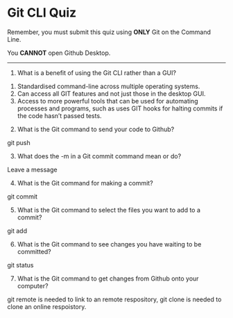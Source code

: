 # Git CLI Quiz

Remember, you must submit this quiz using __ONLY__ Git on the Command Line. 

You __CANNOT__ open Github Desktop.

---

1. What is a benefit of using the Git CLI rather than a GUI?

1) Standardised command-line across multiple operating systems.
2) Can access all GIT features and not just those in the desktop GUI.
3) Access to more powerful tools that can be used for automating processes and programs, such as uses GIT hooks for halting commits if the code hasn’t passed tests.

2. What is the Git command to send your code to Github?

git push 

3. What does the -m in a Git commit command mean or do?

Leave a message 

4. What is the Git command for making a commit?

git commit 

5. What is the Git command to select the files you want to add to a commit?

git add 

6. What is the Git command to see changes you have waiting to be committed?

git status

7. What is the Git command to get changes from Github onto your computer?

git remote is needed to link to an remote respository, git clone is needed to clone an online respoistory. 
